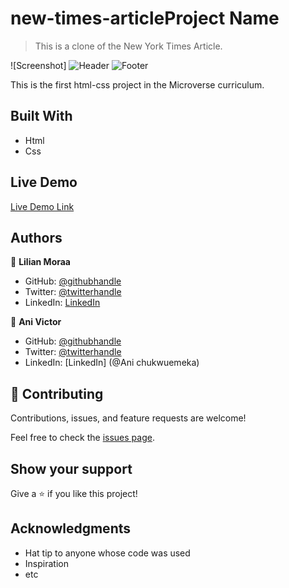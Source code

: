 # new-times-articleProject Name

> This is a clone of the New York Times Article.

![Screenshot]
![Header](https://user-images.githubusercontent.com/63964646/112638309-2be6b580-8e50-11eb-9c78-e48fbfddcb83.png)
![Footer](https://user-images.githubusercontent.com/63964646/112639150-ff7f6900-8e50-11eb-9499-f0d8ccbe64be.png)


This is the first html-css project in the Microverse curriculum.

## Built With

- Html
- Css

## Live Demo

[Live Demo Link](https://livedemo.com)


## Authors

👤 **Lilian Moraa**

- GitHub: [@githubhandle](https://github.com/lily-coder)
- Twitter: [@twitterhandle](https://twitter.com/LilianM53742529)
- LinkedIn: [LinkedIn](https://www.linkedin.com/in/lilian-moraa-99950b1b8)

👤 **Ani Victor**

- GitHub: [@githubhandle](@chukwuemeka1234)
- Twitter: [@twitterhandle](@avc_victor)
- LinkedIn: [LinkedIn] (@Ani chukwuemeka)

## 🤝 Contributing

Contributions, issues, and feature requests are welcome!

Feel free to check the [issues page](../../issues/).

## Show your support

Give a ⭐️ if you like this project!

## Acknowledgments

- Hat tip to anyone whose code was used
- Inspiration
- etc
